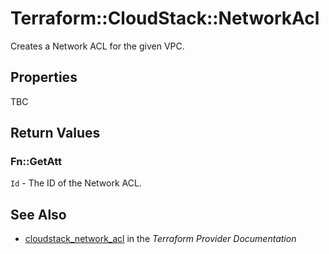 # Terraform::CloudStack::NetworkAcl

Creates a Network ACL for the given VPC.

## Properties

TBC

## Return Values

### Fn::GetAtt

`Id` - The ID of the Network ACL.

## See Also

* [cloudstack_network_acl](https://www.terraform.io/docs/providers/cloudstack/r/network_acl.html) in the _Terraform Provider Documentation_